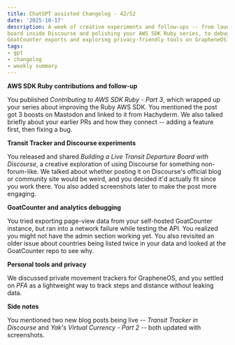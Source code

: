 ```yaml
---
title: ChatGPT assisted Changelog - 42/52
date: '2025-10-17'
description: A week of creative experiments and follow-ups -- from launching a live transit
board inside Discourse and polishing your AWS SDK Ruby series, to debugging
GoatCounter exports and exploring privacy-friendly tools on GrapheneOS.
tags:
- gpt
- changelog
- weekly summary
---
```


**AWS SDK Ruby contributions and follow-up**

You published *Contributing to AWS SDK Ruby - Part 3*, which wrapped up your series
about improving the Ruby AWS SDK. You mentioned the post got 3 boosts on Mastodon
and linked to it from Hachyderm. We also talked briefly about your earlier PRs and
how they connect -- adding a feature first, then fixing a bug.

**Transit Tracker and Discourse experiments**

You released and shared *Building a Live Transit Departure Board with Discourse*,
a creative exploration of using Discourse for something non-forum-like. We talked
about whether posting it on Discourse's official blog or community site would be
weird, and you decided it'd actually fit since you work there. You also added
screenshots later to make the post more engaging.

**GoatCounter and analytics debugging**

You tried exporting page-view data from your self-hosted GoatCounter instance, but
ran into a network failure while testing the API. You realized you might not have
the admin section working yet. You also revisited an older issue about countries
being listed twice in your data and looked at the GoatCounter repo to see why.

**Personal tools and privacy**

We discussed private movement trackers for GrapheneOS, and you settled on *PFA* as
a lightweight way to track steps and distance without leaking data.

**Side notes**

You mentioned two new blog posts being live -- *Transit Tracker in Discourse* and
*Yak's Virtual Currency - Part 2* -- both updated with screenshots.
